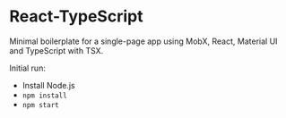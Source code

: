 # React-TypeScript

Minimal boilerplate for a single-page app using MobX, React, Material UI and TypeScript with TSX.

Initial run:

* Install Node.js
* `npm install`
* `npm start`

